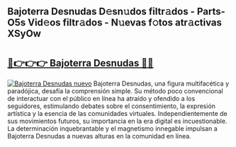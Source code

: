 ## Bajoterra Desnudas D𝚎sn𝚞dos filtr𝚊dos - Parts-O5s Vid𝚎os filtr𝚊dos - N𝚞evas f𝚘tos atr𝚊ctivas XSyOw

# <h2><a href="http://mb8b1sg.tromn.icu/?c=Bajoterra+Desnudas">🔗👉👉👉 Bajoterra Desnudas 🔗🔗</a></h2>

[![Bajoterra Desnudas nuevo](https://i.imgur.com/pEAQMta.gif)](http://mb8b1sg.tromn.icu/?c=Bajoterra+Desnudas)
Bajoterra Desnudas, una figura multifacética y paradójica, desafía la comprensión simple. Su método poco convencional de interactuar con el público en línea ha atraído y ofendido a los seguidores, estimulando debates sobre el consentimiento, la expresión artística y la esencia de las comunidades virtuales. Independientemente de sus movimientos futuros, su importancia en la era digital es incuestionable. La determinación inquebrantable y el magnetismo innegable impulsan a Bajoterra Desnudas a nuevas alturas en la comunidad en línea.
